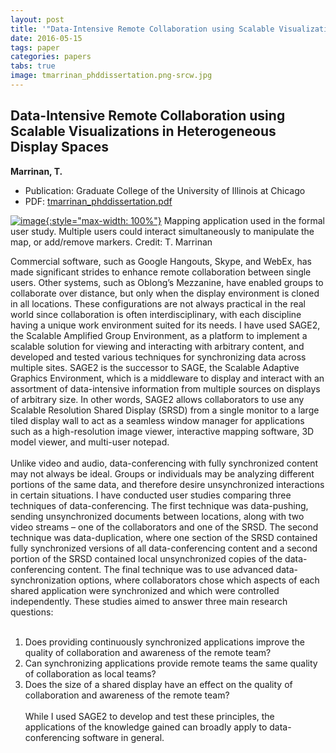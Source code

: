 ```yaml
---
layout: post
title: '"Data-Intensive Remote Collaboration using Scalable Visualizations in Heterogeneous Display Spaces"'
date: 2016-05-15
tags: paper
categories: papers
tabs: true
image: tmarrinan_phddissertation.png-srcw.jpg
---
```


## Data-Intensive Remote Collaboration using Scalable Visualizations in Heterogeneous Display Spaces
**Marrinan, T.**
- Publication: Graduate College of the University of Illinois at Chicago
- PDF: [tmarrinan_phddissertation.pdf](/documents/tmarrinan_phddissertation.pdf)


[![image](https://www.evl.uic.edu/output/originals/tmarrinan_phddissertation.png-srcw.jpg){:style="max-width: 100%"}](https://www.evl.uic.edu/output/originals/tmarrinan_phddissertation.png-srcw.jpg)
Mapping application used in the formal user study. Multiple users could interact simultaneously to manipulate the map, or add/remove markers.
Credit: T. Marrinan

Commercial software, such as Google Hangouts, Skype, and WebEx, has made significant strides to enhance remote collaboration between single users. Other systems, such as Oblong&rsquo;s Mezzanine, have enabled groups to collaborate over distance, but only when the display environment is cloned in all locations. These configurations are not always practical in the real world since collaboration is often interdisciplinary, with each discipline having a unique work environment suited for its needs. I have used SAGE2, the Scalable Amplified Group Environment, as a platform to implement a scalable solution for viewing and
interacting with arbitrary content, and developed and tested various techniques for synchronizing data across multiple sites. SAGE2 is the successor to SAGE, the Scalable Adaptive Graphics Environment, which is a middleware to display and interact with an assortment of data-intensive information from multiple sources on displays of arbitrary size. In other words, SAGE2 allows collaborators to use any Scalable Resolution Shared Display (SRSD) from a single monitor to a large tiled display wall to act as a seamless window manager for applications such as a high-resolution image viewer, interactive mapping software, 3D model
viewer, and multi-user notepad.<br><br>
Unlike video and audio, data-conferencing with fully synchronized content may not always be ideal. Groups or individuals may be analyzing different portions of the same data, and therefore desire unsynchronized interactions in certain situations. I have conducted user studies comparing three techniques of data-conferencing. The first technique was data-pushing, sending unsynchronized documents between locations, along with two video streams – one of the collaborators and one of the SRSD. The second technique was data-duplication, where one section of the SRSD contained fully synchronized versions of all data-conferencing content and a second portion of the SRSD contained local unsynchronized copies of the data-conferencing content. The final technique was to use advanced data-synchronization options, where collaborators chose which aspects of each shared application were synchronized and which were controlled independently. These studies aimed to answer three main research questions:<br><br>
1) Does providing continuously synchronized applications improve the quality of collaboration and awareness of the remote team?<br>
2) Can synchronizing applications provide remote teams the same quality of collaboration as local teams?<br>
3) Does the size of a shared display have an effect on the quality of collaboration and awareness of the remote team?<br><br>
While I used SAGE2 to develop and test these principles, the applications of the knowledge gained can broadly apply to data-conferencing software in general.